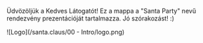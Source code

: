 Üdvözöljük a Kedves Látogatót!
Ez a mappa a "Santa Party" nevű rendezvény prezentációját tartalmazza.
Jó szórakozást! :)

![Logo](/santa.claus/00 - Intro/logo.png)
